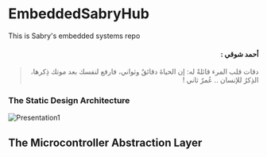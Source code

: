 # EmbeddedSabryHub
This is Sabry's embedded systems repo

<div dir="rtl">
  
#### أحمد شوقي : 
> دقات قلب المرء قائلةً له: إن الحياةَ دقائقٌ وثواني، 
فارفع لنفسك بعد موتك ذِكرها، الذِكرُ للإنسان .. عُمرٌ ثاني !

</div>


### The Static Design Architecture 
![Presentation1](https://user-images.githubusercontent.com/82292548/134666422-4ddb3824-1ba4-408d-adae-df4132e63b75.png)

## The Microcontroller Abstraction Layer

